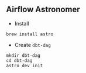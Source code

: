 Airflow Astronomer
-------

* Install
```
brew install astro
```

* Create ``dbt-dag``
```
mkdir dbt-dag
cd dbt-dag
astro dev init
```
